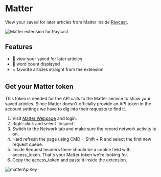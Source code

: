 # Matter
View your saved for later articles from Matter inside [Raycast](https://www.raycast.com/). 

![Matter extension for Raycast](https://user-images.githubusercontent.com/57217296/209464852-a681e81b-8b41-4fbb-a8fe-84eb19617a28.png)

## Features
- 📰 view your saved for later articles
- 🔢 word count displayed
- ⭐️ favorite articles straight from the extension

## Get your Matter token
This token is needed for the API calls to the Matter service to show your saved articles. Since Matter doesn't officially provide an API token in the account settings we have to dig into their requests to find it. 

1. Visit [Matter Webpage](https://web.getmatter.com) and login. 
2. Right-click and select 'Inspect'.
3. Switch to the Network tab and make sure the record network activity is on.
4. Hard refresh the page using CMD + Shift + R and select the first new request queue.
5. Inside Request headers there should be a cookie field with access_token. That's your Matter token we're looking for.
6. Copy the access_token and paste it inside the extension.

![matterApiKey](https://user-images.githubusercontent.com/57217296/209464971-31fc0e8f-7637-4110-bb81-6515e180cf41.png)
